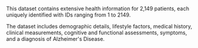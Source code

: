 This dataset contains extensive health information for 2,149 patients, each uniquely identified with IDs ranging from 1 to 2149. 

The dataset includes demographic details, lifestyle factors, medical history, clinical measurements, cognitive and functional assessments, symptoms, and a diagnosis of Alzheimer's Disease.
